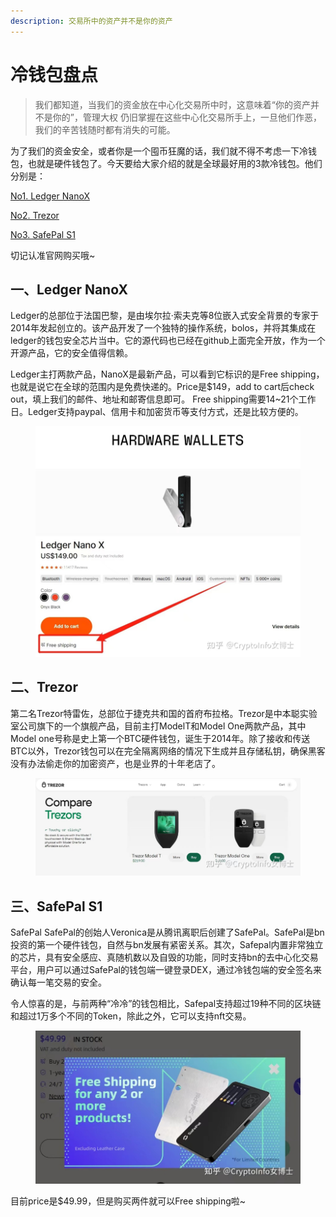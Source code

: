 ```yaml
---
description: 交易所中的资产并不是你的资产
---
```


# 冷钱包盘点

> 我们都知道，当我们的资金放在中心化交易所中时，这意味着“你的资产并不是你的”，管理大权 仍旧掌握在这些中心化交易所手上，一旦他们作恶，我们的辛苦钱随时都有消失的可能。

为了我们的资金安全，或者你是一个囤币狂魔的话，我们就不得不考虑一下冷钱包，也就是硬件钱包了。今天要给大家介绍的就是全球最好用的3款冷钱包。他们分别是：

[No1. Ledger NanoX](https://shop.ledger.com/)

&#x20;

[No2. Trezor](https://trezor.io/)

&#x20;

[No3. SafePal S1](https://store.safepal.com/safepal-s1-hardware-wallet.html)

切记认准官网购买哦\~

## 一、Ledger NanoX

Ledger的总部位于法国巴黎，是由埃尔拉·索夫克等8位嵌入式安全背景的专家于2014年发起创立的。该产品开发了一个独特的操作系统，bolos，并将其集成在ledger的钱包安全芯片当中。它的源代码也已经在github上面完全开放，作为一个开源产品，它的安全值得信赖。

Ledger主打两款产品，NanoX是最新产品，可以看到它标识的是Free shipping，也就是说它在全球的范围内是免费快递的。Price是$149，add to cart后check out，填上我们的邮件、地址和邮寄信息即可。 Free shipping需要14\~21个工作日。Ledger支持paypal、信用卡和加密货币等支付方式，还是比较方便的。

<figure><img src="../.gitbook/assets/image (3).png" alt=""><figcaption></figcaption></figure>

## 二、Trezor

第二名Trezor特雷佐，总部位于捷克共和国的首府布拉格。Trezor是中本聪实验室公司旗下的一个旗舰产品，目前主打ModelT和Model One两款产品，其中Model one号称是史上第一个BTC硬件钱包，诞生于2014年。除了接收和传送BTC以外，Trezor钱包可以在完全隔离网络的情况下生成并且存储私钥，确保黑客没有办法偷走你的加密资产，也是业界的十年老店了。

<figure><img src="../.gitbook/assets/image (6) (2).png" alt=""><figcaption></figcaption></figure>

## 三、SafePal S1

SafePal SafePal的创始人Veronica是从腾讯离职后创建了SafePal。SafePal是bn投资的第一个硬件钱包，自然与bn发展有紧密关系。其次，Safepal内置非常独立的芯片，具有安全感应、真随机数以及自毁的功能，同时支持bn的去中心化交易平台，用户可以通过SafePal的钱包端一键登录DEX，通过冷钱包端的安全签名来确认每一笔交易的安全。

令人惊喜的是，与前两种“冷冷”的钱包相比，Safepal支持超过19种不同的区块链和超过1万多个不同的Token，除此之外，它可以支持nft交易。

<figure><img src="../.gitbook/assets/image (49).png" alt=""><figcaption></figcaption></figure>

目前price是$49.99，但是购买两件就可以Free shipping啦\~



